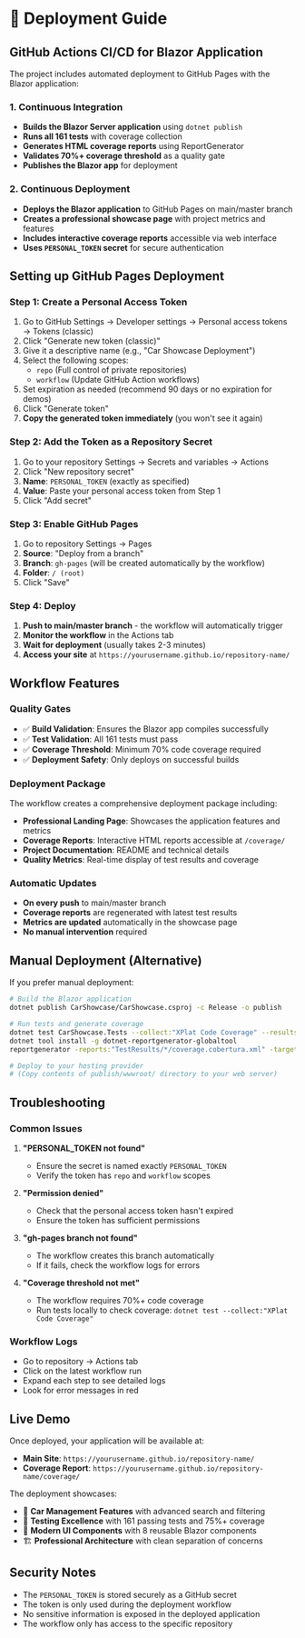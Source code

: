 # 🚀 Deployment Guide

## GitHub Actions CI/CD for Blazor Application

The project includes automated deployment to GitHub Pages with the Blazor application:

### 1. Continuous Integration
- **Builds the Blazor Server application** using `dotnet publish`
- **Runs all 161 tests** with coverage collection
- **Generates HTML coverage reports** using ReportGenerator
- **Validates 70%+ coverage threshold** as a quality gate
- **Publishes the Blazor app** for deployment

### 2. Continuous Deployment
- **Deploys the Blazor application** to GitHub Pages on main/master branch
- **Creates a professional showcase page** with project metrics and features
- **Includes interactive coverage reports** accessible via web interface
- **Uses `PERSONAL_TOKEN` secret** for secure authentication

## Setting up GitHub Pages Deployment

### Step 1: Create a Personal Access Token
1. Go to GitHub Settings → Developer settings → Personal access tokens → Tokens (classic)
2. Click "Generate new token (classic)"
3. Give it a descriptive name (e.g., "Car Showcase Deployment")
4. Select the following scopes:
   - `repo` (Full control of private repositories)
   - `workflow` (Update GitHub Action workflows)
5. Set expiration as needed (recommend 90 days or no expiration for demos)
6. Click "Generate token"
7. **Copy the generated token immediately** (you won't see it again)

### Step 2: Add the Token as a Repository Secret
1. Go to your repository Settings → Secrets and variables → Actions
2. Click "New repository secret"
3. **Name**: `PERSONAL_TOKEN` (exactly as specified)
4. **Value**: Paste your personal access token from Step 1
5. Click "Add secret"

### Step 3: Enable GitHub Pages
1. Go to repository Settings → Pages
2. **Source**: "Deploy from a branch"
3. **Branch**: `gh-pages` (will be created automatically by the workflow)
4. **Folder**: `/ (root)`
5. Click "Save"

### Step 4: Deploy
1. **Push to main/master branch** - the workflow will automatically trigger
2. **Monitor the workflow** in the Actions tab
3. **Wait for deployment** (usually takes 2-3 minutes)
4. **Access your site** at `https://yourusername.github.io/repository-name/`

## Workflow Features

### Quality Gates
- ✅ **Build Validation**: Ensures the Blazor app compiles successfully
- ✅ **Test Validation**: All 161 tests must pass
- ✅ **Coverage Threshold**: Minimum 70% code coverage required
- ✅ **Deployment Safety**: Only deploys on successful builds

### Deployment Package
The workflow creates a comprehensive deployment package including:
- **Professional Landing Page**: Showcases the application features and metrics
- **Coverage Reports**: Interactive HTML reports accessible at `/coverage/`
- **Project Documentation**: README and technical details
- **Quality Metrics**: Real-time display of test results and coverage

### Automatic Updates
- **On every push** to main/master branch
- **Coverage reports** are regenerated with latest test results
- **Metrics are updated** automatically in the showcase page
- **No manual intervention** required

## Manual Deployment (Alternative)

If you prefer manual deployment:

```bash
# Build the Blazor application
dotnet publish CarShowcase/CarShowcase.csproj -c Release -o publish

# Run tests and generate coverage
dotnet test CarShowcase.Tests --collect:"XPlat Code Coverage" --results-directory:TestResults
dotnet tool install -g dotnet-reportgenerator-globaltool
reportgenerator -reports:"TestResults/*/coverage.cobertura.xml" -targetdir:"CoverageReport" -reporttypes:Html

# Deploy to your hosting provider
# (Copy contents of publish/wwwroot/ directory to your web server)
```

## Troubleshooting

### Common Issues

1. **"PERSONAL_TOKEN not found"**
   - Ensure the secret is named exactly `PERSONAL_TOKEN`
   - Verify the token has `repo` and `workflow` scopes

2. **"Permission denied"**
   - Check that the personal access token hasn't expired
   - Ensure the token has sufficient permissions

3. **"gh-pages branch not found"**
   - The workflow creates this branch automatically
   - If it fails, check the workflow logs for errors

4. **"Coverage threshold not met"**
   - The workflow requires 70%+ code coverage
   - Run tests locally to check coverage: `dotnet test --collect:"XPlat Code Coverage"`

### Workflow Logs
- Go to repository → Actions tab
- Click on the latest workflow run
- Expand each step to see detailed logs
- Look for error messages in red

## Live Demo

Once deployed, your application will be available at:
- **Main Site**: `https://yourusername.github.io/repository-name/`
- **Coverage Report**: `https://yourusername.github.io/repository-name/coverage/`

The deployment showcases:
- 🚗 **Car Management Features** with advanced search and filtering
- 🧪 **Testing Excellence** with 161 passing tests and 75%+ coverage
- 🎨 **Modern UI Components** with 8 reusable Blazor components
- 🏗️ **Professional Architecture** with clean separation of concerns

## Security Notes

- The `PERSONAL_TOKEN` is stored securely as a GitHub secret
- The token is only used during the deployment workflow
- No sensitive information is exposed in the deployed application
- The workflow only has access to the specific repository
